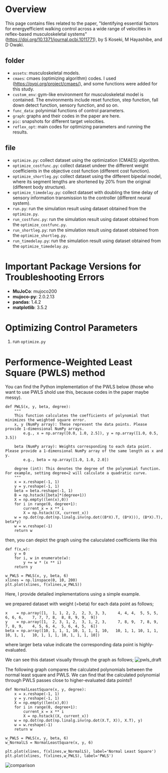 # Overview

This page contains files related to the paper, "Identifying essential factors for energyefficient walking control across a wide range of velocities in reflex-based musculoskeletal systems" 
(https://doi.org/10.1371/journal.pcbi.1011771), by S Koseki, M Hayashibe, and D Owaki.

## folder
*  `assets`: musculoskeletal models.
*  `cmaes`: cmaes (optimizing algorithm) codes. I used (https://pypi.org/project/cmaes/), and some functions were added for this study.
*  `custom_env`: gym-like environment for musculoskeletal model is contained. The environments include reset function, step function, fall down detect function, sensory function, and so on.
*  `func_data`: polynimial functions of control parameters.
*  `graph`: graphs and their codes in the paper are here.
*  `pic`: snapshots for different target velocities.
*  `reflex_opt`: main codes for optimizing parameters and running the results.

## file
*  `optimize.py`: collect dataset using the optimization (CMAES) algorithm.
*  `optimize_costfunc.py`: collect dataset undeer the different weight coefficients in the objective cost function (different cost function).
*  `optimize_shortleg.py`: collect dataset using the different bipedal model, where its segment lengths are shortened by 20% from the original (different body structure).
*  `optimize_timedelay.py`: collect dataset with doubling the time delay of sensory information transmission to the controller (different neural system).
*  `run.py`: run the simulation result using dataset obtained from the `optimize.py`.
*  `run_costfunc.py`: run the simulation result using dataset obtained from the `optimize_costfunc.py`.
*  `run_shortleg.py`: run the simulation result using dataset obtained from the `optimize_shortleg.py`.
*  `run_timedelay.py`: run the simulation result using dataset obtained from the `optimize_timedelay.py`.

# Important Package Versions for Troubleshooting Errors
*  **MuJoCo**: mujoco200
*  **mujoco-py**: 2.0.2.13
*  **pandas**: 1.4.2
*  **matplotlib**: 3.5.2

# Optimizing Control Parameters
1. run `optimize.py`

# Performence-Weighted Least Square (PWLS) method
You can find the Python implementation of the PWLS below (those who want to use PWLS shold use this, because codes in the paper maybe messy).
```
def PWLS(x, y, beta, degree):
    """
    This function calculates the coefficients of polynomial that minimizes the weighted square error.
    x, y (NumPy array): These represent the data points. Please provide 1-dimensional NumPy arrays.
        e.g., x = np.array([0.0, 1.0, 2.5]), y = np.array([1.0, 0.5, 3.5])

    beta (NumPy array): Weights corresponding to each data point. Please provide a 1-dimensional NumPy array of the same length as x and y.
        e.g., beta = np.array([1.0, 1.0, 2.0])

    degree (int): This denotes the degree of the polynomial function. For example, setting degree=2 will calculate a quadratic curve.
    """
    x = x.reshape(-1, 1)
    y = y.reshape(-1, 1)
    beta = beta.reshape(-1, 1)
    B = np.hstack([beta]*(degree+1))
    X = np.empty((len(x),0))
    for i in range(0, degree+1):
        current_x = x ** i
        X = np.hstack((X, current_x))
    w = np.dot(np.dot(np.linalg.inv(np.dot((B*X).T, (B*X))), (B*X).T), beta*y)
    w = w.reshape(-1)
    return w
```
then, you can depict the graph using the caluculated coefficients like this 
```
def f(x,w):
    y = 0
    for i, w in enumerate(w):
        y += w * (x ** i)
    return y

w_PWLS = PWLS(x, y, beta, 6)
xlines = np.linspace(0, 10, 200)
plt.plot(xlines, f(xlines,w_PWLS))
```

Here, I provide detailed implementations using a simple example.

we prepared dataset with weight (=beta) for each data point as follows;
```
x    = np.array([1,  1, 1, 2, 2,  2, 3, 3, 3,     4, 4, 4,  5, 5, 5,  6, 6, 6,    7, 7, 7, 8,  8, 8, 9, 9,  9])
y    = np.array([1,  2, 3, 1, 2,  3, 1, 2, 3,     7, 8, 9,  7, 8, 9,  7, 8, 9,    4, 5, 6, 4,  5, 6, 4, 5,  6])
beta = np.array([10, 1, 1, 1, 10, 1, 1, 1, 10,   10, 1, 1, 10, 1, 1, 10, 1, 1,   10, 1, 1, 1, 10, 1, 1, 1, 10])
```
where larger beta value indicate the corresponding data point is highly-evaluated.

We can see this dataset visually through the graph as follows;
![pwls_draft](https://github.com/Shunsuke-KK/reflex_plos_revision/assets/78842615/788c4074-7186-4bfa-af73-117fd8dd16ea)

The following graph compares the calculated polynomials between the normal least square and PWLS. We can find that the calculated polynomial through PWLS passes close to higher-evaluated data points!!

```
def NormalLeastSquare(x, y, degree):
    x = x.reshape(-1, 1)
    y = y.reshape(-1, 1)
    X = np.empty((len(x),0))
    for i in range(0, degree+1):
        current_x = x ** i
        X = np.hstack((X, current_x))
    w = np.dot(np.dot(np.linalg.inv(np.dot(X.T, X)), X.T), y)
    w = w.reshape(-1)
    return w

w_PWLS = PWLS(x, y, beta, 6)
w_NormalLS = NormalLeastSquare(x, y, 6)

plt.plot(xlines, f(xlines,w_NormalLS), label='Normal Least Square')
plt.plot(xlines, f(xlines,w_PWLS), label='PWLS')
```

![comparison](https://github.com/Shunsuke-KK/reflex_plos_revision/assets/78842615/48916aea-f38d-4477-8c9a-1ca87251ceb5)


